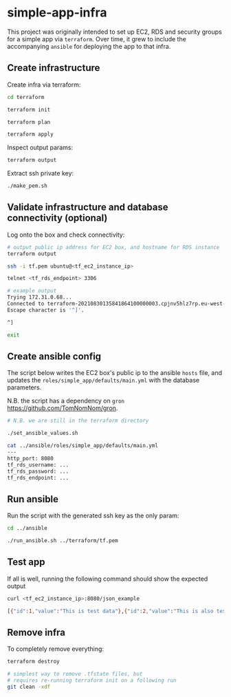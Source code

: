 # simple-app-infra

This project was originally intended to set up EC2, RDS and security groups for a simple app via `terraform`. Over time, it grew to include the accompanying `ansible` for deploying the app to that infra.

## Create infrastructure

Create infra via terraform:

```bash
cd terraform

terraform init

terraform plan

terraform apply
```

Inspect output params:

```bash
terraform output
```

Extract ssh private key:

```bash
./make_pem.sh
```

## Validate infrastructure and database connectivity (optional)

Log onto the box and check connectivity:

```bash
# output public ip address for EC2 box, and hostname for RDS instance
terraform output

ssh -i tf.pem ubuntu@<tf_ec2_instance_ip>

telnet <tf_rds_endpoint> 3306

# example output
Trying 172.31.0.68...
Connected to terraform-20210830135841864100000003.cpjnv5hlz7rp.eu-west-2.rds.amazonaws.com.
Escape character is '^]'.

^]

exit
```

## Create ansible config

The script below writes the EC2 box's public ip to the ansible `hosts` file, and updates the `roles/simple_app/defaults/main.yml` with the database parameters. 

N.B. the script has a dependency on `gron` <https://github.com/TomNomNom/gron>.

```bash
# N.B. we are still in the terraform directory

./set_ansible_values.sh

cat ../ansible/roles/simple_app/defaults/main.yml
---
http_port: 8080
tf_rds_username: ...
tf_rds_password: ...
tf_rds_endpoint: ...

```

## Run ansible

Run the script with the generated ssh key as the only param:

```bash
cd ../ansible

./run_ansible.sh ../terraform/tf.pem
```

## Test app

If all is well, running the following command should show the expected output

```bash
curl <tf_ec2_instance_ip>:8080/json_example

[{"id":1,"value":"This is test data"},{"id":2,"value":"This is also test data"}]
```

## Remove infra

To completely remove everything:

```bash
terraform destroy

# simplest way to remove .tfstate files, but
# requires re-running terraform init on a following run
git clean -xdf
```
